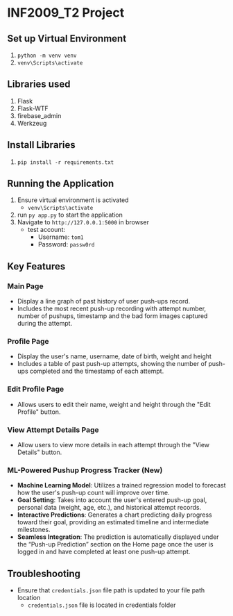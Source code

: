 # INF2009_T2 Project

## Set up Virtual Environment
1. `python -m venv venv`
2. `venv\Scripts\activate`

## Libraries used
1. Flask
2. Flask-WTF
3. firebase_admin
4. Werkzeug

## Install Libraries
1. `pip install -r requirements.txt`

## Running the Application
1. Ensure virtual environment is activated
   - `venv\Scripts\activate`
2. run `py app.py` to start the application
3. Navigate to `http://127.0.0.1:5000` in browser
   - test account:
       - Username: `tom1`
       - Password: `passw0rd`
    
## Key Features
### Main Page
- Display a line graph of past history of user push-ups record.
- Includes the most recent push-up recording with attempt number, number of pushups, timestamp and the bad form images captured during the attempt.

### Profile Page
- Display the user's name, username, date of birth, weight and height
- Includes a table of past push-up attempts, showing the number of push-ups completed and the timestamp of each attempt.

### Edit Profile Page
- Allows users to edit their name, weight and height through the "Edit Profile" button.

### View Attempt Details Page
- Allow users to view more details in each attempt through the "View Details" button.

### **ML-Powered Pushup Progress Tracker (New)**
- **Machine Learning Model**: Utilizes a trained regression model to forecast how the user's push-up count will improve over time.
- **Goal Setting**: Takes into account the user's entered push-up goal, personal data (weight, age, etc.), and historical attempt records.
- **Interactive Predictions**: Generates a chart predicting daily progress toward their goal, providing an estimated timeline and intermediate milestones.
- **Seamless Integration**: The prediction is automatically displayed under the “Push-up Prediction” section on the Home page once the user is logged in and have completed at least one push-up attempt.
    
## Troubleshooting
- Ensure that `credentials.json` file path is updated to your file path location
  - `credentials.json` file is located in credentials folder
